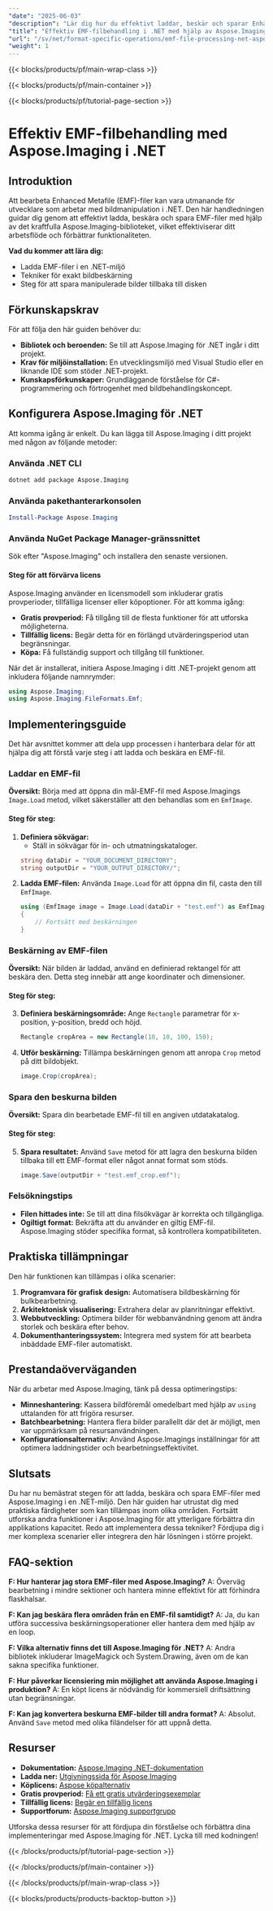 ```yaml
---
"date": "2025-06-03"
"description": "Lär dig hur du effektivt laddar, beskär och sparar Enhanced Metafile (EMF)-filer i dina .NET-applikationer med hjälp av det kraftfulla Aspose.Imaging-biblioteket."
"title": "Effektiv EMF-filbehandling i .NET med hjälp av Aspose.Imaging's laddnings- och beskärningstekniker"
"url": "/sv/net/format-specific-operations/emf-file-processing-net-aspose-imaging/"
"weight": 1
---
```


{{< blocks/products/pf/main-wrap-class >}}

{{< blocks/products/pf/main-container >}}

{{< blocks/products/pf/tutorial-page-section >}}
# Effektiv EMF-filbehandling med Aspose.Imaging i .NET

## Introduktion

Att bearbeta Enhanced Metafile (EMF)-filer kan vara utmanande för utvecklare som arbetar med bildmanipulation i .NET. Den här handledningen guidar dig genom att effektivt ladda, beskära och spara EMF-filer med hjälp av det kraftfulla Aspose.Imaging-biblioteket, vilket effektiviserar ditt arbetsflöde och förbättrar funktionaliteten.

**Vad du kommer att lära dig:**
- Ladda EMF-filer i en .NET-miljö
- Tekniker för exakt bildbeskärning
- Steg för att spara manipulerade bilder tillbaka till disken

## Förkunskapskrav
För att följa den här guiden behöver du:
- **Bibliotek och beroenden:** Se till att Aspose.Imaging för .NET ingår i ditt projekt.
- **Krav för miljöinstallation:** En utvecklingsmiljö med Visual Studio eller en liknande IDE som stöder .NET-projekt.
- **Kunskapsförkunskaper:** Grundläggande förståelse för C#-programmering och förtrogenhet med bildbehandlingskoncept.

## Konfigurera Aspose.Imaging för .NET
Att komma igång är enkelt. Du kan lägga till Aspose.Imaging i ditt projekt med någon av följande metoder:

### Använda .NET CLI
```bash
dotnet add package Aspose.Imaging
```

### Använda pakethanterarkonsolen
```powershell
Install-Package Aspose.Imaging
```

### Använda NuGet Package Manager-gränssnittet
Sök efter "Aspose.Imaging" och installera den senaste versionen.

#### Steg för att förvärva licens
Aspose.Imaging använder en licensmodell som inkluderar gratis provperioder, tillfälliga licenser eller köpoptioner. För att komma igång:
- **Gratis provperiod:** Få tillgång till de flesta funktioner för att utforska möjligheterna.
- **Tillfällig licens:** Begär detta för en förlängd utvärderingsperiod utan begränsningar.
- **Köpa:** Få fullständig support och tillgång till funktioner.

När det är installerat, initiera Aspose.Imaging i ditt .NET-projekt genom att inkludera följande namnrymder:
```csharp
using Aspose.Imaging;
using Aspose.Imaging.FileFormats.Emf;
```

## Implementeringsguide
Det här avsnittet kommer att dela upp processen i hanterbara delar för att hjälpa dig att förstå varje steg i att ladda och beskära en EMF-fil.

### Laddar en EMF-fil
**Översikt:** Börja med att öppna din mål-EMF-fil med Aspose.Imagings `Image.Load` metod, vilket säkerställer att den behandlas som en `EmfImage`.

#### Steg för steg:
1. **Definiera sökvägar:**
   - Ställ in sökvägar för in- och utmatningskataloger.
    ```csharp
    string dataDir = "YOUR_DOCUMENT_DIRECTORY";
    string outputDir = "YOUR_OUTPUT_DIRECTORY/";
    ```
2. **Ladda EMF-filen:**
   Använda `Image.Load` för att öppna din fil, casta den till `EmfImage`.
    ```csharp
    using (EmfImage image = Image.Load(dataDir + "test.emf") as EmfImage)
    {
        // Fortsätt med beskärningen
    }
    ```
### Beskärning av EMF-filen
**Översikt:** När bilden är laddad, använd en definierad rektangel för att beskära den. Detta steg innebär att ange koordinater och dimensioner.

#### Steg för steg:
3. **Definiera beskärningsområde:**
   Ange `Rectangle` parametrar för x-position, y-position, bredd och höjd.
    ```csharp
    Rectangle cropArea = new Rectangle(10, 10, 100, 150);
    ```
4. **Utför beskärning:**
   Tillämpa beskärningen genom att anropa `Crop` metod på ditt bildobjekt.
    ```csharp
    image.Crop(cropArea);
    ```
### Spara den beskurna bilden
**Översikt:** Spara din bearbetade EMF-fil till en angiven utdatakatalog.

#### Steg för steg:
5. **Spara resultatet:**
   Använd `Save` metod för att lagra den beskurna bilden tillbaka till ett EMF-format eller något annat format som stöds.
    ```csharp
    image.Save(outputDir + "test.emf_crop.emf");
    ```
### Felsökningstips
- **Filen hittades inte:** Se till att dina filsökvägar är korrekta och tillgängliga.
- **Ogiltigt format:** Bekräfta att du använder en giltig EMF-fil. Aspose.Imaging stöder specifika format, så kontrollera kompatibiliteten.

## Praktiska tillämpningar
Den här funktionen kan tillämpas i olika scenarier:
1. **Programvara för grafisk design:** Automatisera bildbeskärning för bulkbearbetning.
2. **Arkitektonisk visualisering:** Extrahera delar av planritningar effektivt.
3. **Webbutveckling:** Optimera bilder för webbanvändning genom att ändra storlek och beskära efter behov.
4. **Dokumenthanteringssystem:** Integrera med system för att bearbeta inbäddade EMF-filer automatiskt.

## Prestandaöverväganden
När du arbetar med Aspose.Imaging, tänk på dessa optimeringstips:
- **Minneshantering:** Kassera bildföremål omedelbart med hjälp av `using` uttalanden för att frigöra resurser.
- **Batchbearbetning:** Hantera flera bilder parallellt där det är möjligt, men var uppmärksam på resursanvändningen.
- **Konfigurationsalternativ:** Använd Aspose.Imagings inställningar för att optimera laddningstider och bearbetningseffektivitet.

## Slutsats
Du har nu bemästrat stegen för att ladda, beskära och spara EMF-filer med Aspose.Imaging i en .NET-miljö. Den här guiden har utrustat dig med praktiska färdigheter som kan tillämpas inom olika områden. Fortsätt utforska andra funktioner i Aspose.Imaging för att ytterligare förbättra din applikations kapacitet. Redo att implementera dessa tekniker? Fördjupa dig i mer komplexa scenarier eller integrera den här lösningen i större projekt.

## FAQ-sektion
**F: Hur hanterar jag stora EMF-filer med Aspose.Imaging?**
A: Överväg bearbetning i mindre sektioner och hantera minne effektivt för att förhindra flaskhalsar.

**F: Kan jag beskära flera områden från en EMF-fil samtidigt?**
A: Ja, du kan utföra successiva beskärningsoperationer eller hantera dem med hjälp av en loop.

**F: Vilka alternativ finns det till Aspose.Imaging för .NET?**
A: Andra bibliotek inkluderar ImageMagick och System.Drawing, även om de kan sakna specifika funktioner.

**F: Hur påverkar licensiering min möjlighet att använda Aspose.Imaging i produktion?**
A: En köpt licens är nödvändig för kommersiell driftsättning utan begränsningar.

**F: Kan jag konvertera beskurna EMF-bilder till andra format?**
A: Absolut. Använd `Save` metod med olika filändelser för att uppnå detta.

## Resurser
- **Dokumentation:** [Aspose.Imaging .NET-dokumentation](https://reference.aspose.com/imaging/net/)
- **Ladda ner:** [Utgivningssida för Aspose.Imaging](https://releases.aspose.com/imaging/net/)
- **Köplicens:** [Aspose köpalternativ](https://purchase.aspose.com/buy)
- **Gratis provperiod:** [Få ett gratis utvärderingsexemplar](https://releases.aspose.com/imaging/net/)
- **Tillfällig licens:** [Begär en tillfällig licens](https://purchase.aspose.com/temporary-license/)
- **Supportforum:** [Aspose.Imaging supportgrupp](https://forum.aspose.com/c/imaging/10)

Utforska dessa resurser för att fördjupa din förståelse och förbättra dina implementeringar med Aspose.Imaging för .NET. Lycka till med kodningen!

{{< /blocks/products/pf/tutorial-page-section >}}

{{< /blocks/products/pf/main-container >}}

{{< /blocks/products/pf/main-wrap-class >}}

{{< blocks/products/products-backtop-button >}}
